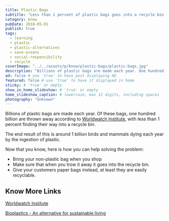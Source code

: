 ```yaml
---
title: Plastic Bags
subtitle: "Less than 1 percent of plastic bags goes into a recycle bin."
category: know
pubDate: 2018-05-01
publish: true
tags:
  - learning
  - plastic
  - plastic-alternatives
  - save-oceans
  - social-responsibility
  - recycle
coverImage: "../../assets/p/know/plastic-bags/plastic-bags.jpg"
description: "Billions of plastic bags are made each year. One hundred billion are thrown away according to  Worldwatch Institute, with less than 1% being recycled." # max 160 digits cos dunno how to trim it, yet......
ad: false # use 'true' to have post displaying AD
featured: false # use 'true' to have it displayed in home
sticky: # 'true' or empty
show_in_home_slideshow: # 'true' or empty
home_slideshow_caption: # lowercase, max 12 digits, including spaces
photography: "Unknown"
---
```


Billions of plastic bags are made each year. Of these bags, one hundred billion are thrown away according to [Worldwatch Institute](http://www.worldwatch.org/), with less than 1 percent finding their way into a recycle bin.

The end result of this is around 1 billion birds and mammals dying each year by the ingestion of plastic.

Now that you know, here is how you can help solving the problem:

- Bring your non-plastic bag when you shop
- Make sure that when you trow it away it goes into the recycle bin.
- Give your customers paper bags instead, at least they are easily recyclable.

## Know More Links

[Worldwatch Institute](http://www.worldwatch.org/)

[Bioplastics - An alternative for sustainable living](https://advancebioplast.com/)
